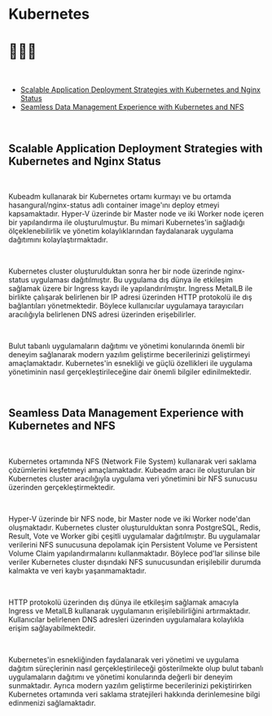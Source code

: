 <h1 align="left">
Kubernetes
</h1>

<h1 align="left">
🚀🚀🚀
</h1>

<br>

- [Scalable Application Deployment Strategies with Kubernetes and Nginx Status](#scalable-application-deployment-strategies-with-kubernetes-and-nginx-status)
- [Seamless Data Management Experience with Kubernetes and NFS](#seamless-data-management-experience-with-kubernetes-and-nfs)

<br>

## Scalable Application Deployment Strategies with Kubernetes and Nginx Status

<br>

Kubeadm kullanarak bir Kubernetes ortamı kurmayı ve bu ortamda hasangural/nginx-status adlı container image'ını deploy etmeyi kapsamaktadır. Hyper-V üzerinde bir Master node ve iki Worker node içeren bir yapılandırma ile oluşturulmuştur. Bu mimari Kubernetes'in sağladığı ölçeklenebilirlik ve yönetim kolaylıklarından faydalanarak uygulama dağıtımını kolaylaştırmaktadır.

<br>

Kubernetes cluster oluşturulduktan sonra her bir node üzerinde nginx-status uygulaması dağıtılmıştır. Bu uygulama dış dünya ile etkileşim sağlamak üzere bir Ingress kaydı ile yapılandırılmıştır. Ingress MetalLB ile birlikte çalışarak belirlenen bir IP adresi üzerinden HTTP protokolü ile dış bağlantıları yönetmektedir. Böylece kullanıcılar uygulamaya tarayıcıları aracılığıyla belirlenen DNS adresi üzerinden erişebilirler.

<br>

Bulut tabanlı uygulamaların dağıtımı ve yönetimi konularında önemli bir deneyim sağlanarak modern yazılım geliştirme becerilerinizi geliştirmeyi amaçlamaktadır. Kubernetes'in esnekliği ve güçlü özellikleri ile uygulama yönetiminin nasıl gerçekleştirileceğine dair önemli bilgiler edinilmektedir.

<br>

## Seamless Data Management Experience with Kubernetes and NFS

<br>

Kubernetes ortamında NFS (Network File System) kullanarak veri saklama çözümlerini keşfetmeyi amaçlamaktadır. Kubeadm aracı ile oluşturulan bir Kubernetes cluster aracılığıyla uygulama veri yönetimini bir NFS sunucusu üzerinden gerçekleştirmektedir.

<br>

Hyper-V üzerinde bir NFS node, bir Master node ve iki Worker node'dan oluşmaktadır. Kubernetes cluster oluşturulduktan sonra PostgreSQL, Redis, Result, Vote ve Worker gibi çeşitli uygulamalar dağıtılmıştır. Bu uygulamalar verilerini NFS sunucusuna depolamak için Persistent Volume ve Persistent Volume Claim yapılandırmalarını kullanmaktadır. Böylece pod'lar silinse bile veriler Kubernetes cluster dışındaki NFS sunucusundan erişilebilir durumda kalmakta ve veri kaybı yaşanmamaktadır.

<br>

HTTP protokolü üzerinden dış dünya ile etkileşim sağlamak amacıyla Ingress ve MetalLB kullanarak uygulamanın erişilebilirliğini artırmaktadır. Kullanıcılar belirlenen DNS adresleri üzerinden uygulamalara kolaylıkla erişim sağlayabilmektedir.

<br>

Kubernetes'in esnekliğinden faydalanarak veri yönetimi ve uygulama dağıtım süreçlerinin nasıl gerçekleştirileceği gösterilmekte olup bulut tabanlı uygulamaların dağıtımı ve yönetimi konularında değerli bir deneyim sunmaktadır. Ayrıca modern yazılım geliştirme becerilerinizi pekiştirirken Kubernetes ortamında veri saklama stratejileri hakkında derinlemesine bilgi edinmenizi sağlamaktadır.